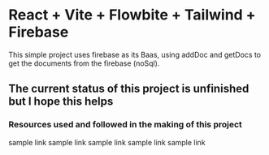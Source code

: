 # React + Vite + Flowbite + Tailwind + Firebase

This simple project uses firebase as its Baas, using addDoc and getDocs to get the documents from the firebase (noSql).

## The current status of this project is unfinished but I hope this helps

### Resources used and followed in the making of this project

sample link
sample link
sample link
sample link
sample link
